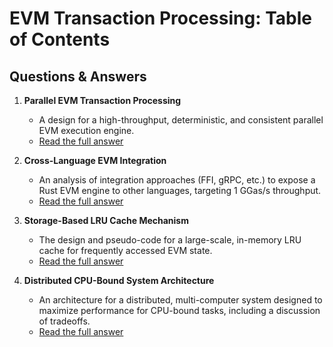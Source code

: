 # EVM Transaction Processing: Table of Contents


## Questions & Answers

1.  **Parallel EVM Transaction Processing**
    * A design for a high-throughput, deterministic, and consistent parallel EVM execution engine.
    * [Read the full answer](./1_PARALLEL_EVM_PROCESSING.md)

2.  **Cross-Language EVM Integration**
    * An analysis of integration approaches (FFI, gRPC, etc.) to expose a Rust EVM engine to other languages, targeting 1 GGas/s throughput.
    * [Read the full answer](./2_INTER_LANGUAGE_INTEGRATION.md)

3.  **Storage-Based LRU Cache Mechanism**
    * The design and pseudo-code for a large-scale, in-memory LRU cache for frequently accessed EVM state.
    * [Read the full answer](./3_LRU_CACHE_DESIGN.md)

4.  **Distributed CPU-Bound System Architecture**
    * An architecture for a distributed, multi-computer system designed to maximize performance for CPU-bound tasks, including a discussion of tradeoffs.
    * [Read the full answer](./4_DISTRIBUTED_SYSTEM_ARCHITECTURE.md)
